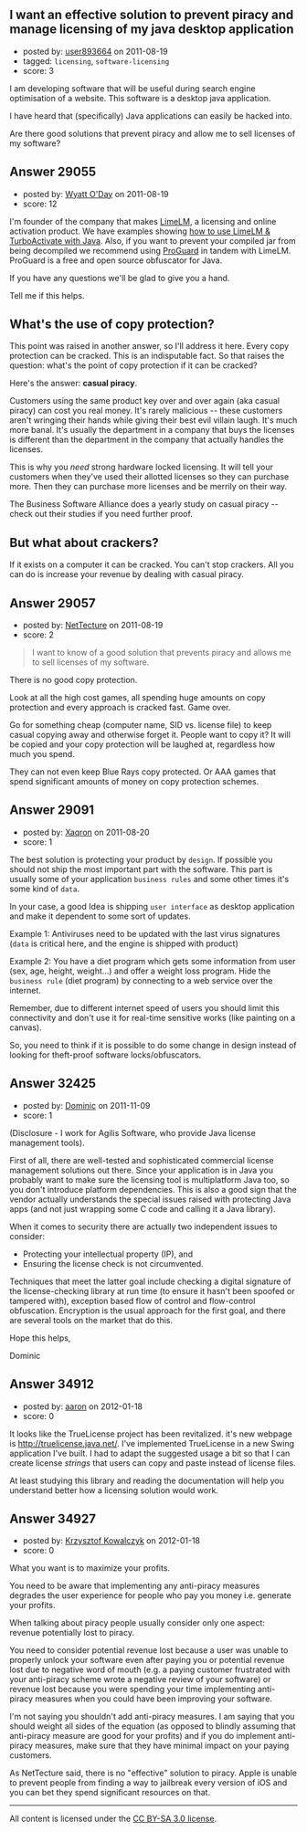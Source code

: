 ## I want an effective solution to prevent piracy and manage licensing of my java desktop application

- posted by: [user893664](https://stackexchange.com/users/-1/12839-user893664) on 2011-08-19
- tagged: `licensing`, `software-licensing`
- score: 3

I am developing software that will be useful during search engine optimisation of a website. This software is a desktop java application.

I have heard that (specifically) Java applications can easily be hacked into.

Are there good solutions that prevent piracy and allow me to sell licenses of my software?



## Answer 29055

- posted by: [Wyatt O'Day](https://stackexchange.com/users/-1/5714-wyatt-o-day) on 2011-08-19
- score: 12

<p>I'm founder of the company that makes <a href="http://wyday.com/limelm/">LimeLM</a>, a licensing and online activation product. We have examples showing <a href="http://wyday.com/limelm/help/using-turboactivate-with-java/">how to use LimeLM &amp; TurboActivate with Java</a>. Also, if you want to prevent your compiled jar from being decompiled we recommend using <a href="http://proguard.sourceforge.net/">ProGuard</a> in tandem with LimeLM. ProGuard is a free and open source obfuscator for Java.</p>

<p>If you have any questions we'll be glad to give you a hand.</p>

<p>Tell me if this helps.</p>

<h2>What's the use of copy protection?</h2>

<p>This point was raised in another answer, so I'll address it here. Every copy protection can be cracked. This is an indisputable fact. So that raises the question: what's the point of copy protection if it can be cracked?</p>

<p>Here's the answer: <strong>casual piracy</strong>.</p>

<p>Customers using the same product key over and over again (aka casual piracy) can cost you real money. It's rarely malicious -- these customers aren't wringing their hands while giving their best evil villain laugh. It's much more banal. It's usually the department in a company that buys the licenses is different than the department in the company that actually handles the licenses.</p>

<p>This is why you <em>need</em> strong hardware locked licensing. It will tell your customers when they've used their allotted licenses so they can purchase more. Then they can purchase more licenses and be merrily on their way.</p>

<p>The Business Software Alliance does a yearly study on casual piracy -- check out their studies if you need further proof.</p>

<h2>But what about crackers?</h2>

<p>If it exists on a computer it can be cracked. You can't stop crackers. All you can do is increase your revenue by dealing with casual piracy.</p>



## Answer 29057

- posted by: [NetTecture](https://stackexchange.com/users/-1/3350-nettecture) on 2011-08-19
- score: 2

> I want to know of a good solution that prevents piracy and allows me
> to sell licenses of my software.


There is no good copy protection.

Look at all the high cost games, all spending huge amounts on copy protection and every approach is cracked fast. Game over.

Go for something cheap (computer name, SID vs. license file) to keep casual copying away and otherwise forget it. People want to copy it? It will be copied and your copy protection will be laughed at, regardless how much you spend.

They can not even keep Blue Rays copy protected. Or AAA games that spend significant amounts of money on copy protection schemes.


## Answer 29091

- posted by: [Xaqron](https://stackexchange.com/users/-1/11178-xaqron) on 2011-08-20
- score: 1

The best solution is protecting your product by `design`. If possible you should not ship the most important part with the software. This part is usually some of your application `business rules` and some other times it's some kind of `data`.

In your case, a good Idea is shipping `user interface` as desktop application and make it dependent to some sort of updates.

Example 1: Antiviruses need to be updated with the last virus signatures (`data` is critical here, and the engine is shipped with product)

Example 2: You have a diet program which gets some information from user (sex, age, height, weight...) and offer a weight loss program. Hide the `business rule` (diet program) by connecting to a web service over the internet.

Remember, due to different internet speed of users you should limit this connectivity and don't use it for real-time sensitive works (like painting on a canvas).

So, you need to think if it is possible to do some change in design instead of looking for theft-proof software locks/obfuscators.


## Answer 32425

- posted by: [Dominic](https://stackexchange.com/users/-1/14333-dominic) on 2011-11-09
- score: 1

(Disclosure - I work for Agilis Software, who provide Java license management tools).

First of all, there are well-tested and sophisticated commercial license management solutions out there. Since your application is in Java you probably want to make sure the licensing tool is multiplatform Java too, so you don't introduce platform dependencies. This is also a good sign that the vendor actually understands the special issues raised with protecting Java apps (and not just wrapping some C code and calling it a Java library).

When it comes to security there are actually two independent issues to consider: 
- Protecting your intellectual property (IP), and
- Ensuring the license check is not circumvented.

Techniques that meet the latter goal include checking a digital signature of the license-checking library at run time (to ensure it hasn't been spoofed or tampered with), exception based flow of control and flow-control obfuscation. Encryption is the usual approach for the first goal, and there are several tools on the market that do this.

Hope this helps,

Dominic



## Answer 34912

- posted by: [aaron](https://stackexchange.com/users/-1/15680-aaron) on 2012-01-18
- score: 0

It looks like the TrueLicense project has been revitalized. it's new webpage is http://truelicense.java.net/. I've implemented TrueLicense in a new Swing application I've built. I had to adapt the suggested usage a bit so that I can create license *strings* that users can copy and paste instead of license files.

At least studying this library and reading the documentation will help you understand better how a licensing solution would work.


## Answer 34927

- posted by: [Krzysztof Kowalczyk](https://stackexchange.com/users/-1/3945-krzysztof-kowalczyk) on 2012-01-18
- score: 0

What you want is to maximize your profits.

You need to be aware that implementing any anti-piracy measures degrades the user experience for people who pay you money i.e. generate your profits.

When talking about piracy people usually consider only one aspect: revenue potentially lost to piracy.

You need to consider potential revenue lost because a user was unable to properly unlock your software even after paying you or potential revenue lost due to negative word of mouth (e.g. a paying customer frustrated with your anti-piracy scheme wrote a negative review of your software) or revenue lost because you were spending your time implementing anti-piracy measures when you could have been improving your software.

I'm not saying you shouldn't add anti-piracy measures. I am saying that you should weight all sides of the equation (as opposed to blindly assuming that anti-piracy measure are good for your profits) and if you do implement anti-piracy measures, make sure that they have minimal impact on your paying customers.

As NetTecture said, there is no "effective" solution to piracy. Apple is unable to prevent people from finding a way to jailbreak every version of iOS and you can bet they spend significant resources on that.



---

All content is licensed under the [CC BY-SA 3.0 license](https://creativecommons.org/licenses/by-sa/3.0/).
